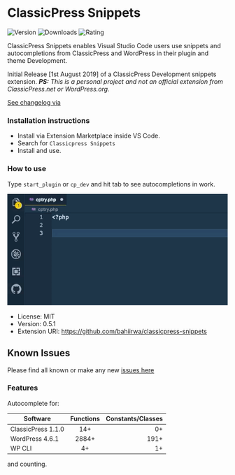 # ClassicPress Snippets

![Version](https://img.shields.io/visual-studio-marketplace/v/laurencebahiirwa.classicpress-snippets?style=flat-square)
![Downloads](https://img.shields.io/visual-studio-marketplace/d/laurencebahiirwa.classicpress-snippets?style=flat-square)
![Rating](https://img.shields.io/visual-studio-marketplace/r/laurencebahiirwa.classicpress-snippets?style=flat-square)

ClassicPress Snippets enables Visual Studio Code users use snippets and autocompletions from ClassicPress and WordPress in their plugin and theme Development.

Initial Release [1st August 2019] of a ClassicPress Development snippets extension.
***PS:** This is a personal project and not an official extension from ClassicPress.net or WordPress.org.*

[See changelog via ](https://marketplace.visualstudio.com/items/laurencebahiirwa.classicpress-snippets/changelog)

### Installation instructions

- Install via Extension Marketplace inside VS Code.
- Search for `Classicpress Snippets`
- Install and use.

### How to use

Type `start_plugin` or `cp_dev` and hit tab to see autocompletions in work.

![Demo](images/demo.gif)

-   License: MIT
-   Version: 0.5.1
-   Extension URI: https://github.com/bahiirwa/classicpress-snippets

## Known Issues
Please find all known or make any new [issues here](https://github.com/bahiirwa/classicpress-snippets/issues)

### Features

Autocomplete for:

| Software           | Functions | Constants/Classes |
| ------------------ | :-------: | ----------------: |
| ClassicPress 1.1.0 |    14+    |                0+ |
| WordPress 4.6.1    |   2884+   |              191+ |
| WP CLI             |   4+      |                1+ |

and counting.
